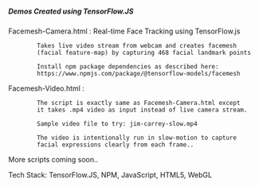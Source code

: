 
##### 	Demos Created using TensorFlow.JS    #####


Facemesh-Camera.html :	Real-time Face Tracking using TensorFlow.js

			Takes live video stream from webcam and creates facemesh
			(facial feature-map) by capturing 468 facial landmark points

			Install npm package dependencies as described here:
			https://www.npmjs.com/package/@tensorflow-models/facemesh

Facemesh-Video.html :   

			The script is exactly same as Facemesh-Camera.html except
			it takes .mp4 video as input instead of live camera stream.

			Sample video file to try: jim-carrey-slow.mp4

			The video is intentionally run in slow-motion to capture 
			facial expressions clearly from each frame..

More scripts coming soon..


Tech Stack: TensorFlow.JS, NPM, JavaScript, HTML5, WebGL
